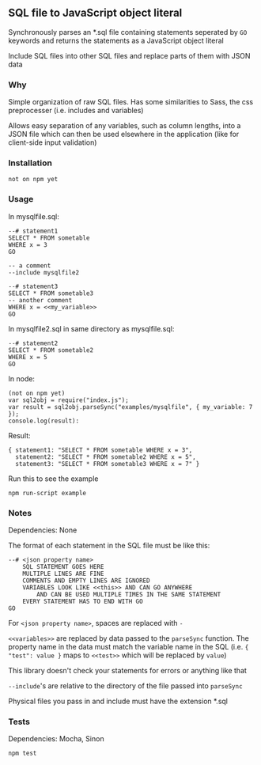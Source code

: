 
## SQL file to JavaScript object literal

Synchronously parses an *.sql file containing statements seperated by `GO` keywords and returns the statements as a JavaScript object literal

Include SQL files into other SQL files and replace parts of them with JSON data

### Why

Simple organization of raw SQL files.  Has some similarities to Sass, the css preprocesser (i.e. includes and variables)

Allows easy separation of any variables, such as column lengths, into a JSON file which
can then be used elsewhere in the application (like for client-side input validation)

### Installation

    not on npm yet


### Usage

In mysqlfile.sql:

    --# statement1
    SELECT * FROM sometable
    WHERE x = 3
    GO

    -- a comment
    --include mysqlfile2

    --# statement3
    SELECT * FROM sometable3
    -- another comment
    WHERE x = <<my_variable>>
    GO
    
In mysqlfile2.sql in same directory as mysqlfile.sql:

    --# statement2
    SELECT * FROM sometable2
    WHERE x = 5
    GO

In node:

    (not on npm yet)
    var sql2obj = require("index.js");
    var result = sql2obj.parseSync("examples/mysqlfile", { my_variable: 7 });    
    console.log(result):

Result: 

    { statement1: "SELECT * FROM sometable WHERE x = 3",
      statement2: "SELECT * FROM sometable2 WHERE x = 5",
      statement3: "SELECT * FROM sometable3 WHERE x = 7" }

Run this to see the example

    npm run-script example

### Notes

Dependencies: None

The format of each statement in the SQL file must be like this:

    --# <json property name>
        SQL STATEMENT GOES HERE
        MULTIPLE LINES ARE FINE
        COMMENTS AND EMPTY LINES ARE IGNORED
        VARIABLES LOOK LIKE <<this>> AND CAN GO ANYWHERE
            AND CAN BE USED MULTIPLE TIMES IN THE SAME STATEMENT
        EVERY STATEMENT HAS TO END WITH GO
    GO

For `<json property name>`, spaces are replaced with `-`

`<<variables>>` are replaced by data passed to the `parseSync` function.  The property name in the data
must match the variable name in the SQL (i.e. `{ "test": value }` maps to `<<test>>` which will be replaced by `value`)

This library doesn't check your statements for errors or anything like that

`--include`'s are relative to the directory of the file passed into `parseSync`

Physical files you pass in and include must have the extension *.sql

### Tests

Dependencies: Mocha, Sinon

    npm test
    
